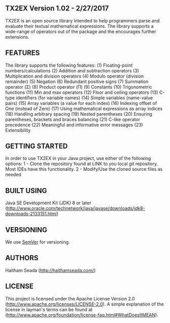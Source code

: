 TX2EX Version 1.02 - 2/27/2017
------------------------------
TX2EX is an open source library intended to help programmers parse and evaluate
their textual mathematical expressions. The library supports a wide-range of
operators out of the package and the encourages further extensions.

FEATURES
--------
The library supports the following features:
(1) Floating-point numbers/calculations 
(2) Addition and subtraction operators 
(3) Multiplication and division operators 
(4) Modulo operator (division remainder) 
(5) Negation 
(6) Redundant positive signs 
(7) Summation operator (Σ) 
(8) Product operator (Π) 
(9) Constants
(10) Trigonometric functions 
(11) Min and max operators
(12) Floor and ceiling operators 
(13) C-type identifiers (for variable names) 
(14) Simple variables (name-value pairs) 
(15) Array variables (a value for each index) 
(16) Indexing offset of One (instead of Zero) 
(17) Using mathematical expressions as array indices 
(18) Handling arbitrary spacing 
(19) Nested parentheses 
(20) Ensuring parentheses, brackets and braces balancing 
(21) C-like operator precedence 
(22) Meaningful and informative error messages 
(23) Extensibility

GETTING STARTED
---------------
In order to use TX2EX in your Java project, use either of the following options:
1 - Clone the repository found at LINK to you local git repository. Most IDEs
    have this functionality.
2 - Modify/Use the cloned source files as needed


BUILT USING
-----------
Java SE Development Kit (JDK) 8 or later
(http://www.oracle.com/technetwork/java/javase/downloads/jdk8-downloads-2133151.html)

VERSIONING
----------
We use [SemVer](http://semver.org/) for versioning.

AUTHORS
-------
Haitham Seada (http://haithamseada.com/)

LICENSE
-------
This project is licensed under the Apache License Version 2.0
(http://www.apache.org/licenses/LICENSE-2.0). A simple explanation of the
license in layman's terms can be found at
(http://www.apache.org/foundation/license-faq.html#WhatDoesItMEAN).